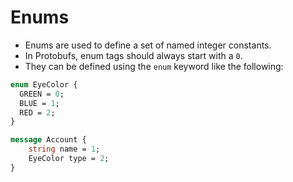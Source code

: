 # Enums
+ Enums are used to define a set of named integer constants.
+ In Protobufs, enum tags should always start with a `0`.
+ They can be defined using the `enum` keyword like the following:
```proto
enum EyeColor {
  GREEN = 0;
  BLUE = 1;
  RED = 2;
}

message Account {
    string name = 1;
    EyeColor type = 2;
}
```
